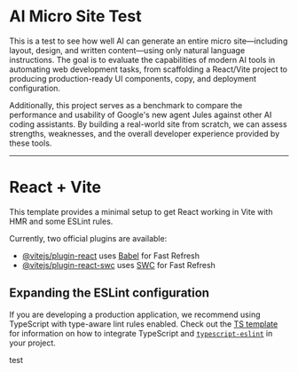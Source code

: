 # AI Micro Site Test

This is a test to see how well AI can generate an entire micro site—including layout, design, and written content—using only natural language instructions. The goal is to evaluate the capabilities of modern AI tools in automating web development tasks, from scaffolding a React/Vite project to producing production-ready UI components, copy, and deployment configuration.

Additionally, this project serves as a benchmark to compare the performance and usability of Google's new agent Jules against other AI coding assistants. By building a real-world site from scratch, we can assess strengths, weaknesses, and the overall developer experience provided by these tools.

---

# React + Vite

This template provides a minimal setup to get React working in Vite with HMR and some ESLint rules.

Currently, two official plugins are available:

- [@vitejs/plugin-react](https://github.com/vitejs/vite-plugin-react/blob/main/packages/plugin-react) uses [Babel](https://babeljs.io/) for Fast Refresh
- [@vitejs/plugin-react-swc](https://github.com/vitejs/vite-plugin-react/blob/main/packages/plugin-react-swc) uses [SWC](https://swc.rs/) for Fast Refresh

## Expanding the ESLint configuration

If you are developing a production application, we recommend using TypeScript with type-aware lint rules enabled. Check out the [TS template](https://github.com/vitejs/vite/tree/main/packages/create-vite/template-react-ts) for information on how to integrate TypeScript and [`typescript-eslint`](https://typescript-eslint.io) in your project.

test
